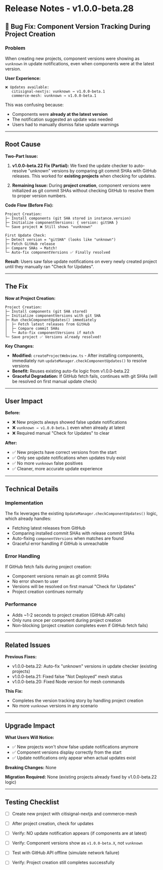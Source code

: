 # Release Notes - v1.0.0-beta.28

## 🐛 Bug Fix: Component Version Tracking During Project Creation

### Problem
When creating new projects, component versions were showing as `vunknown` in update notifications, even when components were at the latest version.

**User Experience:**
```
❌ Updates available: 
   citisignal-nextjs: vunknown → v1.0.0-beta.1
   commerce-mesh: vunknown → v1.0.0-beta.1
```

This was confusing because:
- Components were **already at the latest version**
- The notification suggested an update was needed
- Users had to manually dismiss false update warnings

---

## Root Cause

**Two-Part Issue:**

1. **v1.0.0-beta.22 Fix (Partial):** We fixed the update checker to auto-resolve "unknown" versions by comparing git commit SHAs with GitHub releases. This worked for **existing projects** when checking for updates.

2. **Remaining Issue:** During **project creation**, component versions were initialized as git commit SHAs without checking GitHub to resolve them to proper version numbers.

**Code Flow (Before Fix):**
```
Project Creation:
├─ Install components (git SHA stored in instance.version)
├─ Initialize componentVersions: { version: gitSHA }
└─ Save project ❌ Still shows "vunknown"

First Update Check:
├─ Detect version = "gitSHA" (looks like "unknown")
├─ Fetch GitHub release
├─ Compare SHAs → Match!
└─ Auto-fix componentVersions ✅ Finally resolved
```

**Result:** Users saw false update notifications on every newly created project until they manually ran "Check for Updates".

---

## The Fix

**Now at Project Creation:**
```
Project Creation:
├─ Install components (git SHA stored)
├─ Initialize componentVersions with git SHA
├─ Run checkComponentUpdates() immediately
│  ├─ Fetch latest releases from GitHub
│  ├─ Compare commit SHAs
│  └─ Auto-fix componentVersions if match
└─ Save project ✅ Versions already resolved!
```

**Key Changes:**
- **Modified:** `createProjectWebview.ts` - After installing components, immediately run `updateManager.checkComponentUpdates()` to resolve versions
- **Benefit:** Reuses existing auto-fix logic from v1.0.0-beta.22
- **Graceful Degradation:** If GitHub fetch fails, continues with git SHAs (will be resolved on first manual update check)

---

## User Impact

**Before:**
- ❌ New projects always showed false update notifications
- ❌ `vunknown → v1.0.0-beta.1` even when already at latest
- ❌ Required manual "Check for Updates" to clear

**After:**
- ✅ New projects have correct versions from the start
- ✅ Only see update notifications when updates truly exist
- ✅ No more `vunknown` false positives
- ✅ Cleaner, more accurate update experience

---

## Technical Details

### Implementation
The fix leverages the existing `UpdateManager.checkComponentUpdates()` logic, which already handles:
- Fetching latest releases from GitHub
- Comparing installed commit SHAs with release commit SHAs
- Auto-fixing `componentVersions` when matches are found
- Graceful error handling if GitHub is unreachable

### Error Handling
If GitHub fetch fails during project creation:
- Component versions remain as git commit SHAs
- No error shown to user
- Versions will be resolved on first manual "Check for Updates"
- Project creation continues normally

### Performance
- Adds ~1-2 seconds to project creation (GitHub API calls)
- Only runs once per component during project creation
- Non-blocking (project creation completes even if GitHub fetch fails)

---

## Related Issues

**Previous Fixes:**
- v1.0.0-beta.22: Auto-fix "unknown" versions in update checker (existing projects)
- v1.0.0-beta.21: Fixed false "Not Deployed" mesh status
- v1.0.0-beta.20: Fixed Node version for mesh commands

**This Fix:**
- Completes the version tracking story by handling project creation
- No more `vunknown` versions in any scenario

---

## Upgrade Impact

**What Users Will Notice:**
- ✅ New projects won't show false update notifications anymore
- ✅ Component versions display correctly from the start
- ✅ Update notifications only appear when actual updates exist

**Breaking Changes:** None

**Migration Required:** None (existing projects already fixed by v1.0.0-beta.22 logic)

---

## Testing Checklist

- [ ] Create new project with citisignal-nextjs and commerce-mesh
- [ ] After project creation, check for updates
- [ ] Verify: NO update notification appears (if components are at latest)
- [ ] Verify: Component versions show as `v1.0.0-beta.X`, not `vunknown`
- [ ] Test with GitHub API offline (simulate network failure)
- [ ] Verify: Project creation still completes successfully


